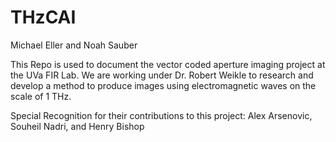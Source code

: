 # THzCAI
 Michael Eller and Noah Sauber

This Repo is used to document the vector coded aperture imaging project at the UVa FIR Lab.
We are working under Dr. Robert Weikle to research and develop a method to produce images using
electromagnetic waves on the scale of 1 THz.

Special Recognition for their contributions to this project:
Alex Arsenovic, Souheil Nadri, and Henry Bishop
